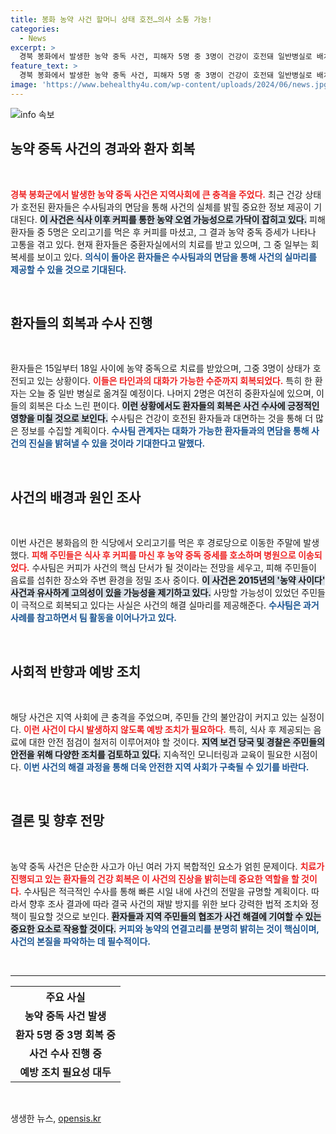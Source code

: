 ```yaml
---
title: 봉화 농약 사건 할머니 상태 호전…의사 소통 가능!
categories:
  - News
excerpt: >
  경북 봉화에서 발생한 농약 중독 사건, 피해자 5명 중 3명이 건강이 호전돼 일반병실로 배치됩니다. 수사팀은 커피를 통한 독극물 투입 가능성에 집중하며, 가족과 논의 후 면담 일정 조율 중입니다. 사건의 실마리는 과연 무엇일까요?
feature_text: >
  경북 봉화에서 발생한 농약 중독 사건, 피해자 5명 중 3명이 건강이 호전돼 일반병실로 배치됩니다. 수사팀은 커피를 통한 독극물 투입 가능성에 집중하며, 가족과 논의 후 면담 일정 조율 중입니다. 사건의 실마리는 과연 무엇일까요?
image: 'https://www.behealthy4u.com/wp-content/uploads/2024/06/news.jpg'
---
```


<p><img src="https://www.behealthy4u.com/wp-content/uploads/2024/06/news.jpg" alt="info 속보" /></p>

<h2 data-ke-size="size26">농약 중독 사건의 경과와 환자 회복</h2>

<p data-ke-size="size16">&nbsp;</p>

<p><b><span style="color: #ee2323;">경북 봉화군에서 발생한 농약 중독 사건은 지역사회에 큰 충격을 주었다.</span></b> 최근 건강 상태가 호전된 환자들은 수사팀과의 면담을 통해 사건의 실체를 밝힐 중요한 정보 제공이 기대된다. <b><span style="background-color: #21538527;">이 사건은 식사 이후 커피를 통한 농약 오염 가능성으로 가닥이 잡히고 있다.</span></b> 피해 환자들 중 5명은 오리고기를 먹은 후 커피를 마셨고, 그 결과 농약 중독 증세가 나타나 고통을 겪고 있다. 현재 환자들은 중환자실에서의 치료를 받고 있으며, 그 중 일부는 회복세를 보이고 있다. <b><span style="color: #1a5490;">의식이 돌아온 환자들은 수사팀과의 면담을 통해 사건의 실마리를 제공할 수 있을 것으로 기대된다.</span></b></p>

<p data-ke-size="size16">&nbsp;</p>

<h2 data-ke-size="size26">환자들의 회복과 수사 진행</h2>

<p data-ke-size="size16">&nbsp;</p>

<p>환자들은 15일부터 18일 사이에 농약 중독으로 치료를 받았으며, 그중 3명이 상태가 호전되고 있는 상황이다. <b><span style="color: #ee2323;">이들은 타인과의 대화가 가능한 수준까지 회복되었다.</span></b> 특히 한 환자는 오늘 중 일반 병실로 옮겨질 예정이다. 나머지 2명은 여전히 중환자실에 있으며, 이들의 회복은 다소 느린 편이다. <b><span style="background-color: #21538527;">이런 상황에서도 환자들의 회복은 사건 수사에 긍정적인 영향을 미칠 것으로 보인다.</span></b> 수사팀은 건강이 호전된 환자들과 대면하는 것을 통해 더 많은 정보를 수집할 계획이다. <b><span style="color: #1a5490;">수사팀 관계자는 대화가 가능한 환자들과의 면담을 통해 사건의 진실을 밝혀낼 수 있을 것이라 기대한다고 말했다.</span></b></p>

<p data-ke-size="size16">&nbsp;</p>

<h2 data-ke-size="size26">사건의 배경과 원인 조사</h2>

<p data-ke-size="size16">&nbsp;</p>

<p>이번 사건은 봉화읍의 한 식당에서 오리고기를 먹은 후 경로당으로 이동한 주말에 발생했다. <b><span style="color: #ee2323;">피해 주민들은 식사 후 커피를 마신 후 농약 중독 증세를 호소하며 병원으로 이송되었다.</span></b> 수사팀은 커피가 사건의 핵심 단서가 될 것이라는 전망을 세우고, 피해 주민들이 음료를 섭취한 장소와 주변 환경을 정밀 조사 중이다. <b><span style="background-color: #21538527;">이 사건은 2015년의 '농약 사이다' 사건과 유사하게 고의성이 있을 가능성을 제기하고 있다.</span></b> 사망할 가능성이 있었던 주민들이 극적으로 회복되고 있다는 사실은 사건의 해결 실마리를 제공해준다. <b><span style="color: #1a5490;">수사팀은 과거 사례를 참고하면서 팀 활동을 이어나가고 있다.</span></b></p>

<p data-ke-size="size16">&nbsp;</p>

<h2 data-ke-size="size26">사회적 반향과 예방 조치</h2>

<p data-ke-size="size16">&nbsp;</p>

<p>해당 사건은 지역 사회에 큰 충격을 주었으며, 주민들 간의 불안감이 커지고 있는 실정이다. <b><span style="color: #ee2323;">이런 사건이 다시 발생하지 않도록 예방 조치가 필요하다.</span></b> 특히, 식사 후 제공되는 음료에 대한 안전 점검이 철저히 이루어져야 할 것이다. <b><span style="background-color: #21538527;">지역 보건 당국 및 경찰은 주민들의 안전을 위해 다양한 조치를 검토하고 있다.</span></b> 지속적인 모니터링과 교육이 필요한 시점이다. <b><span style="color: #1a5490;">이번 사건의 해결 과정을 통해 더욱 안전한 지역 사회가 구축될 수 있기를 바란다.</span></b></p>

<p data-ke-size="size16">&nbsp;</p>

<h2 data-ke-size="size26">결론 및 향후 전망</h2>

<p data-ke-size="size16">&nbsp;</p>

<p>농약 중독 사건은 단순한 사고가 아닌 여러 가지 복합적인 요소가 얽힌 문제이다. <b><span style="color: #ee2323;">치료가 진행되고 있는 환자들의 건강 회복은 이 사건의 진상을 밝히는데 중요한 역할을 할 것이다.</span></b> 수사팀은 적극적인 수사를 통해 빠른 시일 내에 사건의 전말을 규명할 계획이다. 따라서 향후 조사 결과에 따라 결국 사건의 재발 방지를 위한 보다 강력한 법적 조치와 정책이 필요할 것으로 보인다. <b><span style="background-color: #21538527;">환자들과 지역 주민들의 협조가 사건 해결에 기여할 수 있는 중요한 요소로 작용할 것이다.</span></b> <b><span style="color: #1a5490;">커피와 농약의 연결고리를 분명히 밝히는 것이 핵심이며, 사건의 본질을 파악하는 데 필수적이다.</span></b></p>

<p data-ke-size="size16">&nbsp;</p>

<hr />

<table>
    <tr>
        <th style="text-align: center;"> 주요 사실 </th>
    </tr>
    <tr>
        <td style="text-align: center; height: 17px;"><b>농약 중독 사건 발생</b></td>
    </tr>
    <tr>
        <td style="text-align: center; height: 17px;"><b>환자 5명 중 3명 회복 중</b></td>
    </tr>
    <tr>
        <td style="text-align: center; height: 17px;"><b>사건 수사 진행 중</b></td>
    </tr>
    <tr>
        <td style="text-align: center; height: 17px;"><b>예방 조치 필요성 대두</b></td>
    </tr>
</table>

<p data-ke-size="size16">&nbsp;</p>
생생한 뉴스, <a href="https://opensis.kr" rel="dofollow">opensis.kr</a>


